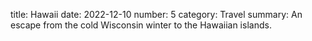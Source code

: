 title: Hawaii
date: 2022-12-10
number: 5
category: Travel
summary: An escape from the cold Wisconsin winter to the Hawaiian islands.
